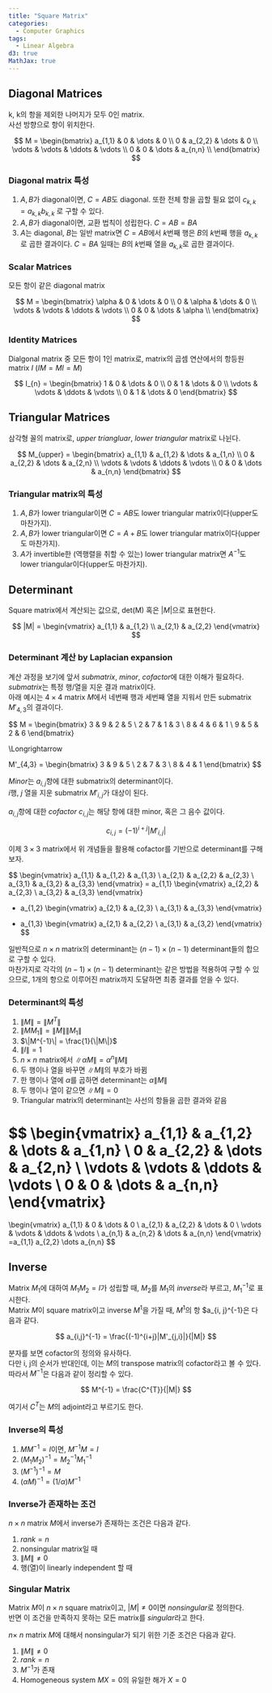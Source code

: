 ```yaml
---
title: "Square Matrix"
categories:
  - Computer Graphics
tags:
  - Linear Algebra
d3: true
MathJax: true
---
```


## Diagonal Matrices
k, k의 항을 제외한 나머지가 모두 0인 matrix.  
사선 방향으로 항이 위치한다.

$$
M = 
\begin{bmatrix}
a_{1,1} & 0       & \dots  & 0       \\
0       & a_{2,2} & \dots  & 0       \\
\vdots  & \vdots  & \ddots & \vdots  \\
0       & 0       & \dots  & a_{n,n} \\
\end{bmatrix}
$$

### Diagonal matrix 특성
1. $A, B$가 diagonal이면, $C = AB$도 diagonal. 또한 전체 항을 곱할 필요 없이 $c_{k,k} = a_{k, k}b_{k, k}$ 로 구할 수 있다.
2. $A, B$가 diagonal이면, 교환 법칙이 성립한다. $C = AB = BA$
3. $A$는 diagonal, $B$는 일반 matrix면 $C = AB$에서 $k$번째 행은 $B$의 $k$번째 행을 $a_{k,k}$로 곱한 결과이다. $C = BA$ 일때는 $B$의 $k$번째 열을 $a_{k,k}$로 곱한 결과이다.

### Scalar Matrices
모든 항이 같은 diagonal matrix

$$
M = 
\begin{bmatrix}
\alpha & 0      & \dots  & 0      \\
0      & \alpha & \dots  & 0      \\
\vdots & \vdots & \ddots & \vdots \\
0      & 0      & \dots  & \alpha \\
\end{bmatrix}
$$

### Identity Matrices
Dialgonal matrix 중 모든 항이 1인 matrix로, matrix의 곱셈 연산에서의 항등원 matrix $I$ ($IM = MI = M$)  

$$
I_{n} = 
\begin{bmatrix}
1      & 0      & \dots  & 0      \\
0      & 1      & \dots  & 0      \\
\vdots & \vdots & \ddots & \vdots \\
0      & 1      & \dots  & 0
\end{bmatrix}
$$

## Triangular Matrices
삼각형 꼴의 matrix로, *upper triangluar*, *lower triangular* matrix로 나뉜다.

$$
M_{upper} = 
\begin{bmatrix}
a_{1,1} & a_{1,2} & \dots  & a_{1,n} \\
0       & a_{2,2} & \dots  & a_{2,n} \\
\vdots  & \vdots  & \ddots & \vdots  \\
0       & 0       & \dots  & a_{n,n}
\end{bmatrix}
$$

### Triangular matrix의 특성
1. $A, B$가 lower triangular이면 $C = AB$도 lower triangular matrix이다(upper도 마찬가지).
2. $A, B$가 lower triangular이면 $C = A + B$도 lower triangular matrix이다(upper도 마찬가지).
3. $A$가 invertible한 (역행렬을 취할 수 있는) lower triangular matrix면 $A^{-1}$도 lower triangular이다(upper도 마찬가지).

## Determinant
Square matrix에서 계산되는 값으로, det(M) 혹은 $|M|$으로 표현한다.

$$
|M| =
\begin{vmatrix}
a_{1,1} & a_{1,2} \\
a_{2,1} & a_{2,2}
\end{vmatrix}
$$

### Determinant 계산 by Laplacian expansion
계산 과정을 보기에 앞서 *submatrix*, *minor*, *cofactor*에 대한 이해가 필요하다.  
*submatrix*는 특정 행/열을 지운 결과 matrix이다.  
아래 예시는 $4\times4$ matrix $M$에서 네번째 행과 세번째 열을 지워서 만든 submatrix $M'_{4,3}$의 결과이다.

$$
M =
\begin{bmatrix}
3 & 9 & 2 & 5 \\
2 & 7 & 1 & 3 \\
8 & 4 & 6 & 1 \\
9 & 5 & 2 & 6
\end{bmatrix}

\Longrightarrow

M'_{4,3} =
\begin{bmatrix}
3 & 9 & 5 \\
2 & 7 & 3 \\
8 & 4 & 1
\end{bmatrix}
$$

*Minor*는 $a_{i,j}$항에 대한 submatrix의 determinant이다.  
$i$행, $j$ 열을 지운 submatrix $M'_{i,j}$가 대상이 된다.

$a_{i,j}$항에 대한 *cofactor* $c_{i,j}$는 해당 항에 대한 minor, 혹은 그 음수 값이다.  

$$c_{i,j} = (-1)^{i+j}|M'_{i,j}|$$

이제 $3\times3$ matrix에서 위 개념들을 활용해 cofactor를 기반으로 determinant를 구해보자.  

$$
\begin{vmatrix}
a_{1,1} & a_{1,2} & a_{1,3} \\
a_{2,1} & a_{2,2} & a_{2,3} \\
a_{3,1} & a_{3,2} & a_{3,3}
\end{vmatrix}
= a_{1,1}
\begin{vmatrix}
a_{2,2} & a_{2,3} \\
a_{3,2} & a_{3,3}
\end{vmatrix}
- a_{1,2}
\begin{vmatrix}
a_{2,1} & a_{2,3} \\
a_{3,1} & a_{3,3}
\end{vmatrix}
+ a_{1,3}
\begin{vmatrix}
a_{2,1} & a_{2,2} \\
a_{3,1} & a_{3,2}
\end{vmatrix}
$$

일반적으로 $n\times n$ matrix의 determinant는 $(n - 1) \times (n - 1)$ determinant들의 합으로 구할 수 있다.  
마찬가지로 각각의 $(n - 1) \times (n - 1)$ determinant는 같은 방법을 적용하여 구할 수 있으므로, 1개의 항으로 이루어진 matrix까지 도달하면 최종 결과를 얻을 수 있다.

### Determinant의 특성
1. $\|M\| = \|M^{T}\|$
2. $\|MM_{1}\| = \|M\|\|M_{1}\|$
3. $\|M^{-1}\| = \frac{1}{\|M\|}$
4. $\|I\| = 1$
5. $n \times n$ matrix에서 $\|\alpha M\| = \alpha^{n}\|M\|$
6. 두 행이나 열을 바꾸면 $\|M\|$의 부호가 바뀜
7. 한 행이나 열에 $\alpha$를 곱하면 determinant는 $\alpha\|M\|$
8. 두 행이나 열이 같으면 $\|M\| = 0$
9. Triangular matrix의 determinant는 사선의 항들을 곱한 결과와 같음

$$
\begin{vmatrix}
a_{1,1} & a_{1,2} & \dots  & a_{1,n} \\
0       & a_{2,2} & \dots  & a_{2,n} \\
\vdots  & \vdots  & \ddots & \vdots  \\
0       & 0       & \dots  & a_{n,n}
\end{vmatrix}
=
\begin{vmatrix}
a_{1,1} & 0       & \dots  & 0       \\
a_{2,1} & a_{2,2} & \dots  & 0       \\
\vdots  & \vdots  & \ddots & \vdots  \\
a_{n,1} & a_{n,2} & \dots  & a_{n,n}
\end{vmatrix}
=a_{1,1} a_{2,2} \dots a_{n,n}
$$

## Inverse
Matrix $M_{1}$에 대하여 $M_{1}M_{2} = I$가 성립할 때, $M_{2}$를 $M_{1}$의 *inverse*라 부르고, $M_{1}^{-1}$로 표시한다.  
Matrix $M$이 square matrix이고 inverse $M^{1}$을 가질 때, $M^{1}$의 항 $a_{i, j}^{-1}은 다음과 같다.

$$
a_{i,j}^{-1} = \frac{(-1)^{i+j}|M'_{j,i}|}{|M|}
$$

분자를 보면 cofactor의 정의와 유사하다.  
다만 i, j의 순서가 반대인데, 이는 $M$의 transpose matrix의 cofactor라고 볼 수 있다.
따라서 $M^{-1}$은 다음과 같이 정리할 수 있다.

$$
M^{-1} = \frac{C^{T}}{|M|}
$$

여기서 $C^{T}$는 $M$의 adjoint라고 부르기도 한다.

### Inverse의 특성
1. $MM^{-1} = I$이면, $M^{-1}M = I$
2. $(M_{1}M_{2})^{-1} = M_{2}^{-1}M_{1}^{-1}$
3. $(M^{-1})^{-1} = M$
4. $(\alpha M)^{-1} = (1 / \alpha)M^{-1}$

### Inverse가 존재하는 조건
$n \times n$ matrix $M$에서 inverse가 존재하는 조건은 다음과 같다.  
1. $rank = n$
2. nonsingular matrix일 때
3. $\|M\| \neq 0$
4. 행(열)이 linearly independent 할 때

### Singular Matrix
Matrix $M$이 $n \times n$ square matrix이고, $|M| \neq 0$이면 *nonsingular*로 정의한다.  
반면 이 조건을 만족하지 못하는 모든 matrix를 *singular*라고 한다.

$n \times\ n$ matrix $M$에 대해서 nonsingular가 되기 위한 기준 조건은 다음과 같다.  
1. $\|M\| \neq 0$
2. $rank = n$
3. $M^{-1}$가 존재
4. Homogeneous system $MX = 0$의 유일한 해가 $X = 0$